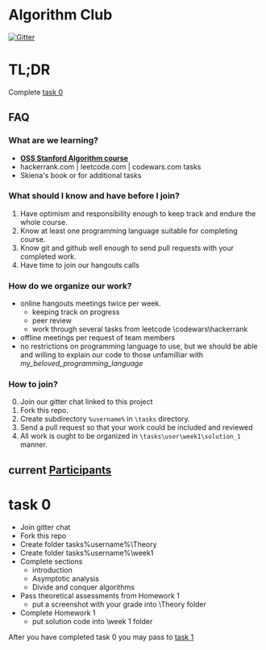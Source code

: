 # Algorithm Club
[![Gitter](https://badges.gitter.im/Kottans/algorithm_club.svg)](https://gitter.im/Kottans/algorithm_club?utm_source=badge&utm_medium=badge&utm_campaign=pr-badge)

# TL;DR

Complete [task 0](#task-0)

## FAQ

### What are we learning?

- **[OSS Stanford Algorithm course](https://lagunita.stanford.edu/courses/course-v1:Engineering+Algorithms1+SelfPaced/)**
- hackerrank.com | leetcode.com | codewars.com tasks
- Skiena's book or for additional tasks


### What should I know and have before I join?

1. Have optimism and responsibility enough to keep track and endure the whole course.
1. Know at least one programming language suitable for completing course.
1. Know git and github well enough to send pull requests with your completed work.
1. Have time to join our hangouts calls

### How do we organize our work?

- online hangouts meetings twice per week.
  - keeping track on progress
  - peer review
  - work through several tasks from leetcode \codewars\hackerrank
- offline meetings per request of team members
- no restrictions on programming language to use, but we should be able and willing to explain our code to those unfamilliar with *my_beloved_programming_language*

### How to join?


0. Join our gitter chat linked to this project
1. Fork this repo.
2. Create subdirectory `%username%` in `\tasks` directory.
3. Send a pull request  so that your work could be included and reviewed
4. All work is ought to be organized in `\tasks\user\week1\solution_1` manner.

## current [Participants](Participants.md)

# task 0
- Join gitter chat
- Fork this repo
- Create folder tasks\%username%\Theory
- Create folder tasks\%username%\week1
- Complete sections
  - introduction
  - Asymptotic analysis
  - Divide and conquer algorithms
- Pass theoretical assessments from Homework 1
  - put a screenshot with your grade into \Theory folder
- Complete Homework 1
  - put solution code into \week 1 folder

After you have completed task 0 you may pass to [task 1](/task.1.md)